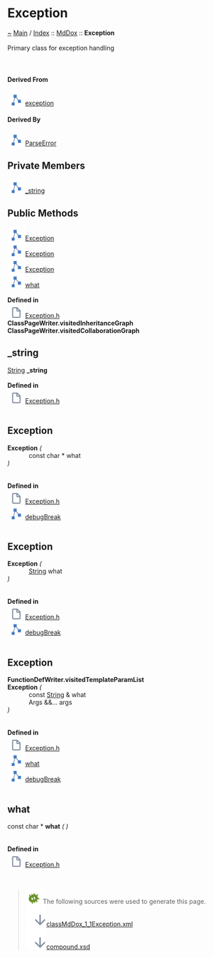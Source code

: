 <!DOCTYPE html>
<html>
<head>
</head>
<body>
<a id="exception"></a>
<h1>Exception</h1>
<a id="classMdDox_1_1Exception"></a>
<a id="mddoxexception"></a>
<a href="https://github.com/CharlesCarley/MdDoc">~</a>
<a href="indexpage.md#main">Main</a>
<span class="inline-text">/</span>
<a href="indexpage.md#index">Index</a>
<span class="inline-text">::</span>
<a href="namespaceMdDox.md#mddox">MdDox</a>
<span class="inline-text">::</span>
<span class="bold-text"><b>Exception</b></span>
<br/>
<br/>
<span class="inline-text">Primary class for exception handling </span>
<br/>
<br/>
<br/>
<a id="derived-from"></a>
<h4>Derived From</h4>
<span class="icon-list-item"><a href=".md#exception" class="icon-list-item"><img src="../images/class24px.svg" class="icon-list-item"/><span class="icon-list-item">exception</span>
</a>
</span>
<br/>
<a id="derived-by"></a>
<h4>Derived By</h4>
<span class="icon-list-item"><a href="classMdDox_1_1ParseError.md#parseerror" class="icon-list-item"><img src="../images/class24px.svg" class="icon-list-item"/><span class="icon-list-item">ParseError</span>
</a>
</span>
<br/>
<a id="private-members"></a>
<h2>Private Members</h2>
<span class="icon-list-item"><a href="#_string" class="icon-list-item"><img src="../images/class24px.svg" class="icon-list-item"/><span class="icon-list-item">_string</span>
</a>
</span>
<br/>
<a id="public-methods"></a>
<h2>Public Methods</h2>
<span class="icon-list-item"><a href="#exception" class="icon-list-item"><img src="../images/class24px.svg" class="icon-list-item"/><span class="icon-list-item">Exception</span>
</a>
</span>
<br/>
<span class="icon-list-item"><a href="#exception" class="icon-list-item"><img src="../images/class24px.svg" class="icon-list-item"/><span class="icon-list-item">Exception</span>
</a>
</span>
<br/>
<span class="icon-list-item"><a href="#exception" class="icon-list-item"><img src="../images/class24px.svg" class="icon-list-item"/><span class="icon-list-item">Exception</span>
</a>
</span>
<br/>
<span class="icon-list-item"><a href="#what" class="icon-list-item"><img src="../images/class24px.svg" class="icon-list-item"/><span class="icon-list-item">what</span>
</a>
</span>
<br/>
<br/>
<span class="bold-text"><b>Defined in</b></span>
<br/>
<span class="icon-list-item"><a href="https://github.com/CharlesCarley/MdDoc/blob/master/Source/Utils/Exception.h#L36" class="icon-list-item"><img src="../images/file24px.svg" class="icon-list-item"/><span class="icon-list-item">Exception.h</span>
</a>
</span>
<br/>
<span class="bold-text"><b>ClassPageWriter.visitedInheritanceGraph</b></span>
<br/>
<span class="bold-text"><b>ClassPageWriter.visitedCollaborationGraph</b></span>
<br/>
<a id="_string"></a>
<h2>_string</h2>
<a href="namespaceMdDox.md#string">String</a>
<span class="bold-text"><b>_string</b></span>
<br/>
<br/>
<span class="bold-text"><b>Defined in</b></span>
<br/>
<span class="icon-list-item"><a href="https://github.com/CharlesCarley/MdDoc/blob/master/Source/Utils/Exception.h#L38" class="icon-list-item"><img src="../images/file24px.svg" class="icon-list-item"/><span class="icon-list-item">Exception.h</span>
</a>
</span>
<br/>
<br/>
<a id="exception"></a>
<h2>Exception</h2>
<span class="bold-text"><b>Exception</b></span>
<span class="italic-text"><i>(</i></span>
<div class="paragraph">
<span class="paragraph"><img src="../images/horSpace24px.svg"/><span class="inline-text">const char *</span>
<span class="inline-text">what</span>
</span>
</div>
<span class="italic-text"><i>)</i></span>
<br/>
<br/>
<br/>
<span class="bold-text"><b>Defined in</b></span>
<br/>
<span class="icon-list-item"><a href="https://github.com/CharlesCarley/MdDoc/blob/master/Source/Utils/Exception.h#L41" class="icon-list-item"><img src="../images/file24px.svg" class="icon-list-item"/><span class="icon-list-item">Exception.h</span>
</a>
</span>
<br/>
<span class="icon-list-item"><a href="classMdDox_1_1Console.md#debugbreak" class="icon-list-item"><img src="../images/class24px.svg" class="icon-list-item"/><span class="icon-list-item">debugBreak</span>
</a>
</span>
<br/>
<br/>
<a id="exception"></a>
<h2>Exception</h2>
<span class="bold-text"><b>Exception</b></span>
<span class="italic-text"><i>(</i></span>
<div class="paragraph">
<span class="paragraph"><img src="../images/horSpace24px.svg"/><a href="namespaceMdDox.md#string">String</a>
<span class="inline-text">what</span>
</span>
</div>
<span class="italic-text"><i>)</i></span>
<br/>
<br/>
<br/>
<span class="bold-text"><b>Defined in</b></span>
<br/>
<span class="icon-list-item"><a href="https://github.com/CharlesCarley/MdDoc/blob/master/Source/Utils/Exception.h#L48" class="icon-list-item"><img src="../images/file24px.svg" class="icon-list-item"/><span class="icon-list-item">Exception.h</span>
</a>
</span>
<br/>
<span class="icon-list-item"><a href="classMdDox_1_1Console.md#debugbreak" class="icon-list-item"><img src="../images/class24px.svg" class="icon-list-item"/><span class="icon-list-item">debugBreak</span>
</a>
</span>
<br/>
<br/>
<a id="exception"></a>
<h2>Exception</h2>
<span class="bold-text"><b>FunctionDefWriter.visitedTemplateParamList</b></span>
<br/>
<span class="bold-text"><b>Exception</b></span>
<span class="italic-text"><i>(</i></span>
<div class="paragraph">
<span class="paragraph"><img src="../images/horSpace24px.svg"/><span class="inline-text">const </span>
<a href="namespaceMdDox.md#string">String</a>
<span class="inline-text"> &amp;</span>
<span class="inline-text">what</span>
</span>
</div>
<div class="paragraph">
<span class="paragraph"><img src="../images/horSpace24px.svg"/><span class="inline-text">Args &amp;&amp;...</span>
<span class="inline-text">args</span>
</span>
</div>
<span class="italic-text"><i>)</i></span>
<br/>
<br/>
<br/>
<span class="bold-text"><b>Defined in</b></span>
<br/>
<span class="icon-list-item"><a href="https://github.com/CharlesCarley/MdDoc/blob/master/Source/Utils/Exception.h#L56" class="icon-list-item"><img src="../images/file24px.svg" class="icon-list-item"/><span class="icon-list-item">Exception.h</span>
</a>
</span>
<br/>
<span class="icon-list-item"><a href="classMdDox_1_1Exception.md#what" class="icon-list-item"><img src="../images/class24px.svg" class="icon-list-item"/><span class="icon-list-item">what</span>
</a>
</span>
<br/>
<span class="icon-list-item"><a href="classMdDox_1_1Console.md#debugbreak" class="icon-list-item"><img src="../images/class24px.svg" class="icon-list-item"/><span class="icon-list-item">debugBreak</span>
</a>
</span>
<br/>
<br/>
<a id="what"></a>
<h2>what</h2>
<span class="inline-text">const char *</span>
<span class="bold-text"><b>what</b></span>
<span class="italic-text"><i>(</i></span>
<span class="italic-text"><i>)</i></span>
<br/>
<br/>
<br/>
<span class="bold-text"><b>Defined in</b></span>
<br/>
<span class="icon-list-item"><a href="https://github.com/CharlesCarley/MdDoc/blob/master/Source/Utils/Exception.h#L67" class="icon-list-item"><img src="../images/file24px.svg" class="icon-list-item"/><span class="icon-list-item">Exception.h</span>
</a>
</span>
<br/>
<br/>
<br/>
<blockquote>
<img src="../images/debug24px.svg"/><span class="inline-text">The following sources were used to generate this page.</span>
<br/>
<span class="icon-list-item"><a href="../xml/classMdDox_1_1Exception.xml#L1" class="icon-list-item"><img src="../images/lookInside24px.svg" class="icon-list-item"/><span class="icon-list-item">classMdDox_1_1Exception.xml</span>
</a>
</span>
<br/>
<span class="icon-list-item"><a href="../xml/compound.xsd#L1" class="icon-list-item"><img src="../images/lookInside24px.svg" class="icon-list-item"/><span class="icon-list-item">compound.xsd</span>
</a>
</span>
</blockquote>
</div>
</div>
</body>
</html>
